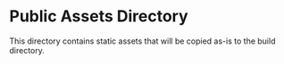 # Public Assets Directory

This directory contains static assets that will be copied as-is to the build directory.
